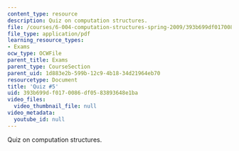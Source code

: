 ```yaml
---
content_type: resource
description: Quiz on computation structures.
file: /courses/6-004-computation-structures-spring-2009/393b699df0170086df0583893648e1ba_MIT6_004s09_quiz05.pdf
file_type: application/pdf
learning_resource_types:
- Exams
ocw_type: OCWFile
parent_title: Exams
parent_type: CourseSection
parent_uid: 1d883e2b-599b-12c9-4b18-34d21964eb70
resourcetype: Document
title: 'Quiz #5'
uid: 393b699d-f017-0086-df05-83893648e1ba
video_files:
  video_thumbnail_file: null
video_metadata:
  youtube_id: null
---
```

Quiz on computation structures.

